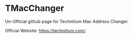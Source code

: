 # TMacChanger

Un-Official github page for Technitium Mac Address Changer.

Official Website:
https://technitium.com/

